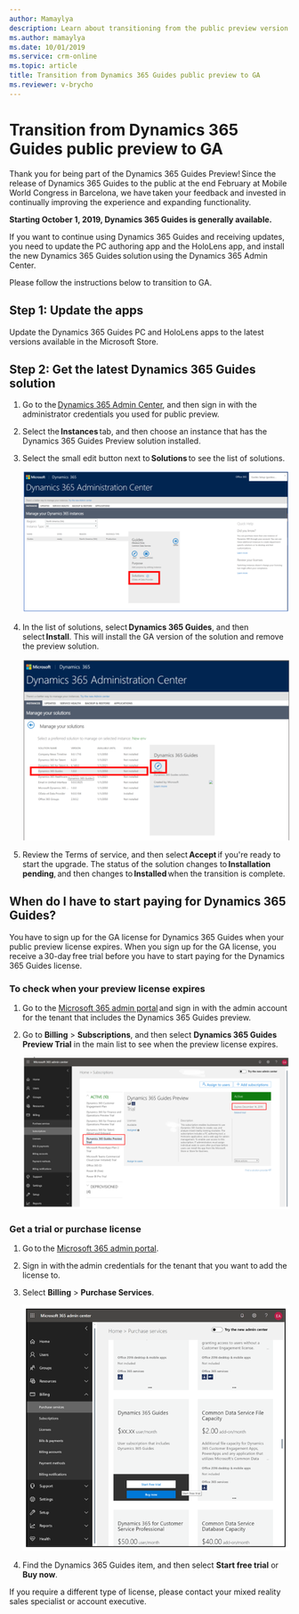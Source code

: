 ```yaml
---
author: Mamaylya
description: Learn about transitioning from the public preview version of Dynamics 365 Guides to the GA version.
ms.author: mamaylya
ms.date: 10/01/2019
ms.service: crm-online
ms.topic: article
title: Transition from Dynamics 365 Guides public preview to GA
ms.reviewer: v-brycho
---
```


# Transition from Dynamics 365 Guides public preview to GA

Thank you for being part of the Dynamics 365 Guides Preview! Since the release of Dynamics 365 Guides to the public at the end February 
at Mobile World Congress in Barcelona, we have taken your feedback and invested in continually improving the experience and expanding 
functionality.  
 
**Starting October 1, 2019, Dynamics 365 Guides is generally available.**  
 
If you want to continue using Dynamics 365 Guides and receiving updates, you need to update the PC authoring app and the HoloLens app, 
and install the new Dynamics 365 Guides solution using the Dynamics 365 Admin Center.  
 
Please follow the instructions below to transition to GA.  
 
## Step 1: Update the apps  

Update the Dynamics 365 Guides PC and HoloLens apps to the latest versions available in the Microsoft Store. 
 
## Step 2: Get the latest Dynamics 365 Guides solution 

1. Go to the [Dynamics 365 Admin Center](https://port.crm.dynamics.com/G/Instances/InstancePicker.aspx), and then sign in with the 
administrator credentials you used for public preview.  

2. Select the **Instances** tab, and then choose an instance that has the Dynamics 365 Guides Preview solution installed. 

3. Select the small edit button next to **Solutions** to see the list of solutions.  

   ![Edit button](media/small-edit-button.PNG "Edit button")  

4. In the list of solutions, select **Dynamics 365 Guides**, and then select **Install**. This will install the GA version of the solution and remove the preview solution.  

   ![Install the GA version](media/install-ga-version.PNG "Install the GA version")  
   
5. Review the Terms of service, and then select **Accept** if you're ready to start the upgrade. 
The status of the solution changes to **Installation pending**, and then changes to **Installed** when the transition is complete. 

## When do I have to start paying for Dynamics 365 Guides?

You have to sign up for the GA license for Dynamics 365 Guides when your public preview license expires. When you sign up for the GA license, you receive a 30-day free trial before you have to start paying for the Dynamics 365 Guides license.   

### To check when your preview license expires

1. Go to the [Microsoft 365 admin portal](https://admin.microsoft.com/) and sign in with the admin account for the tenant that includes 
the Dynamics 365 Guides preview.  

2. Go to **Billing** > **Subscriptions**, and then select **Dynamics 365 Guides Preview Trial** in the main list to see when the preview license expires. 

   ![Billing > Subscriptions](media/guides-preview-billing.PNG "Billing > Subscriptions")  

### Get a trial or purchase license

1. Go to the [Microsoft 365 admin portal](http://admin.microsoft.com).

2. Sign in with the admin credentials for the tenant that you want to add the license to.

3. Select **Billing** > **Purchase Services**.

   ![Billing > Purchase Services](media/guides-ga-billing.PNG "Billing > Purchase Services")

4. Find the Dynamics 365 Guides item, and then select **Start free trial** or **Buy now**. 

If you require a different type of license, please contact your mixed reality sales specialist or account executive.  
 




